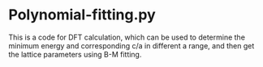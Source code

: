 # Polynomial-fitting.py
This is a code for DFT calculation, which can be used to 
determine the minimum energy and corresponding c/a in different a range, 
and then get the lattice parameters using B-M fitting.
